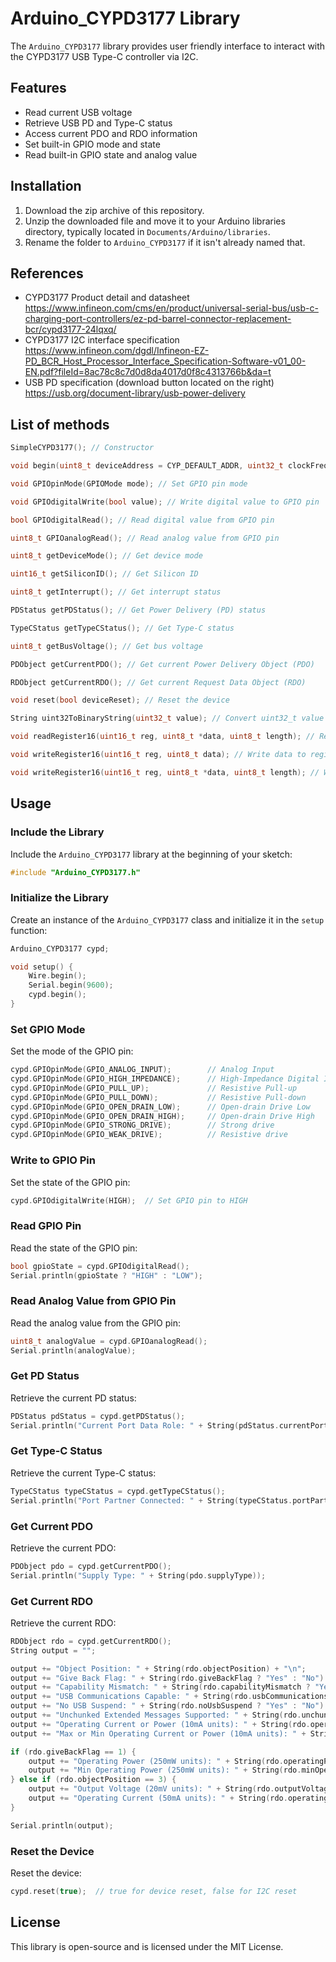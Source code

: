 # Arduino_CYPD3177 Library

The `Arduino_CYPD3177` library provides user friendly interface to interact with the CYPD3177 USB Type-C controller via I2C.

## Features

- Read current USB voltage
- Retrieve USB PD and Type-C status
- Access current PDO and RDO information
- Set built-in GPIO mode and state
- Read built-in GPIO state and analog value

## Installation

1. Download the zip archive of this repository.
2. Unzip the downloaded file and move it to your Arduino libraries directory, typically located in `Documents/Arduino/libraries`.
3. Rename the folder to `Arduino_CYPD3177` if it isn't already named that.

## References
- CYPD3177 Product detail and datasheet
https://www.infineon.com/cms/en/product/universal-serial-bus/usb-c-charging-port-controllers/ez-pd-barrel-connector-replacement-bcr/cypd3177-24lqxq/  
- CYPD3177 I2C interface specification
https://www.infineon.com/dgdl/Infineon-EZ-PD_BCR_Host_Processor_Interface_Specification-Software-v01_00-EN.pdf?fileId=8ac78c8c7d0d8da4017d0f8c4313766b&da=t
- USB PD specification (download button located on the right)  
https://usb.org/document-library/usb-power-delivery  

## List of methods
```cpp
SimpleCYPD3177(); // Constructor

void begin(uint8_t deviceAddress = CYP_DEFAULT_ADDR, uint32_t clockFrequency = 400000); // Initialize the library

void GPIOpinMode(GPIOMode mode); // Set GPIO pin mode

void GPIOdigitalWrite(bool value); // Write digital value to GPIO pin

bool GPIOdigitalRead(); // Read digital value from GPIO pin

uint8_t GPIOanalogRead(); // Read analog value from GPIO pin

uint8_t getDeviceMode(); // Get device mode

uint16_t getSiliconID(); // Get Silicon ID

uint8_t getInterrupt(); // Get interrupt status

PDStatus getPDStatus(); // Get Power Delivery (PD) status

TypeCStatus getTypeCStatus(); // Get Type-C status

uint8_t getBusVoltage(); // Get bus voltage

PDObject getCurrentPDO(); // Get current Power Delivery Object (PDO)

RDObject getCurrentRDO(); // Get current Request Data Object (RDO)

void reset(bool deviceReset); // Reset the device

String uint32ToBinaryString(uint32_t value); // Convert uint32_t value to binary string representation

void readRegister16(uint16_t reg, uint8_t *data, uint8_t length); // Read data from register

void writeRegister16(uint16_t reg, uint8_t data); // Write data to register

void writeRegister16(uint16_t reg, uint8_t *data, uint8_t length); // Write data array to register
```

## Usage

### Include the Library

Include the `Arduino_CYPD3177` library at the beginning of your sketch:

```cpp
#include "Arduino_CYPD3177.h"
```

### Initialize the Library

Create an instance of the `Arduino_CYPD3177` class and initialize it in the `setup` function:

```cpp
Arduino_CYPD3177 cypd;

void setup() {
    Wire.begin();
    Serial.begin(9600);
    cypd.begin();
}
```

### Set GPIO Mode

Set the mode of the GPIO pin:

```cpp
cypd.GPIOpinMode(GPIO_ANALOG_INPUT);        // Analog Input
cypd.GPIOpinMode(GPIO_HIGH_IMPEDANCE);      // High-Impedance Digital Input
cypd.GPIOpinMode(GPIO_PULL_UP);             // Resistive Pull-up
cypd.GPIOpinMode(GPIO_PULL_DOWN);           // Resistive Pull-down
cypd.GPIOpinMode(GPIO_OPEN_DRAIN_LOW);      // Open-drain Drive Low
cypd.GPIOpinMode(GPIO_OPEN_DRAIN_HIGH);     // Open-drain Drive High
cypd.GPIOpinMode(GPIO_STRONG_DRIVE);        // Strong drive
cypd.GPIOpinMode(GPIO_WEAK_DRIVE);          // Resistive drive
```

### Write to GPIO Pin

Set the state of the GPIO pin:

```cpp
cypd.GPIOdigitalWrite(HIGH);  // Set GPIO pin to HIGH
```

### Read GPIO Pin

Read the state of the GPIO pin:

```cpp
bool gpioState = cypd.GPIOdigitalRead();
Serial.println(gpioState ? "HIGH" : "LOW");
```

### Read Analog Value from GPIO Pin

Read the analog value from the GPIO pin:

```cpp
uint8_t analogValue = cypd.GPIOanalogRead();
Serial.println(analogValue);
```

### Get PD Status

Retrieve the current PD status:

```cpp
PDStatus pdStatus = cypd.getPDStatus();
Serial.println("Current Port Data Role: " + String(pdStatus.currentPortDataRole ? "UFP" : "DFP"));
```

### Get Type-C Status

Retrieve the current Type-C status:

```cpp
TypeCStatus typeCStatus = cypd.getTypeCStatus();
Serial.println("Port Partner Connected: " + String(typeCStatus.portPartnerConnected ? "Yes" : "No"));
```

### Get Current PDO

Retrieve the current PDO:

```cpp
PDObject pdo = cypd.getCurrentPDO();
Serial.println("Supply Type: " + String(pdo.supplyType));
```

### Get Current RDO

Retrieve the current RDO:

```cpp
RDObject rdo = cypd.getCurrentRDO();
String output = "";

output += "Object Position: " + String(rdo.objectPosition) + "\n";
output += "Give Back Flag: " + String(rdo.giveBackFlag ? "Yes" : "No") + "\n";
output += "Capability Mismatch: " + String(rdo.capabilityMismatch ? "Yes" : "No") + "\n";
output += "USB Communications Capable: " + String(rdo.usbCommunicationsCapable ? "Yes" : "No") + "\n";
output += "No USB Suspend: " + String(rdo.noUsbSuspend ? "Yes" : "No") + "\n";
output += "Unchunked Extended Messages Supported: " + String(rdo.unchunkedExtendedMessagesSupported ? "Yes" : "No") + "\n";
output += "Operating Current or Power (10mA units): " + String(rdo.operatingCurrentOrPower) + "\n";
output += "Max or Min Operating Current or Power (10mA units): " + String(rdo.maxOrMinOperatingCurrentOrPower) + "\n";

if (rdo.giveBackFlag == 1) {
    output += "Operating Power (250mW units): " + String(rdo.operatingPower) + "\n";
    output += "Min Operating Power (250mW units): " + String(rdo.minOperatingPower) + "\n";
} else if (rdo.objectPosition == 3) {
    output += "Output Voltage (20mV units): " + String(rdo.outputVoltage) + "\n";
    output += "Operating Current (50mA units): " + String(rdo.operatingCurrent) + "\n";
}

Serial.println(output);
```

### Reset the Device

Reset the device:

```cpp
cypd.reset(true);  // true for device reset, false for I2C reset
```

## License

This library is open-source and is licensed under the MIT License.